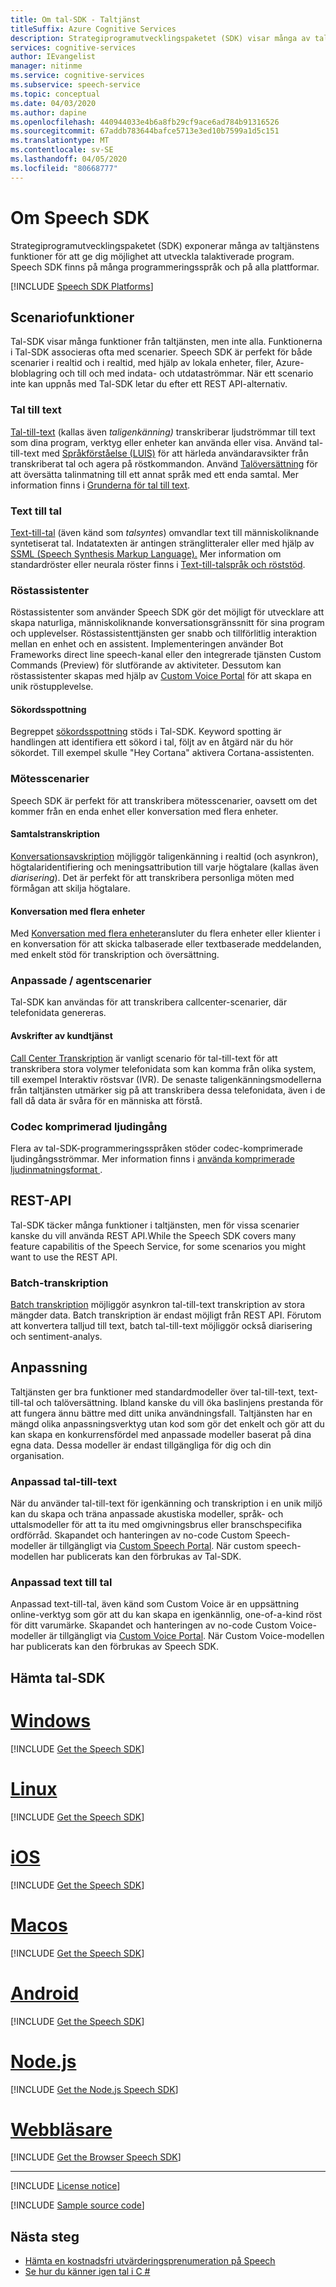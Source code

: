 ```yaml
---
title: Om tal-SDK - Taltjänst
titleSuffix: Azure Cognitive Services
description: Strategiprogramutvecklingspaketet (SDK) visar många av taltjänstens funktioner, vilket gör det enklare att utveckla talaktiverade program.
services: cognitive-services
author: IEvangelist
manager: nitinme
ms.service: cognitive-services
ms.subservice: speech-service
ms.topic: conceptual
ms.date: 04/03/2020
ms.author: dapine
ms.openlocfilehash: 440944033e4b6a8fb29cf9ace6ad784b91316526
ms.sourcegitcommit: 67addb783644bafce5713e3ed10b7599a1d5c151
ms.translationtype: MT
ms.contentlocale: sv-SE
ms.lasthandoff: 04/05/2020
ms.locfileid: "80668777"
---
```

# <a name="about-the-speech-sdk"></a>Om Speech SDK

Strategiprogramutvecklingspaketet (SDK) exponerar många av taltjänstens funktioner för att ge dig möjlighet att utveckla talaktiverade program. Speech SDK finns på många programmeringsspråk och på alla plattformar.

[!INCLUDE [Speech SDK Platforms](../../../includes/cognitive-services-speech-service-speech-sdk-platforms.md)]

## <a name="scenario-capabilities"></a>Scenariofunktioner

Tal-SDK visar många funktioner från taltjänsten, men inte alla. Funktionerna i Tal-SDK associeras ofta med scenarier. Speech SDK är perfekt för både scenarier i realtid och i realtid, med hjälp av lokala enheter, filer, Azure-bloblagring och till och med indata- och utdataströmmar. När ett scenario inte kan uppnås med Tal-SDK letar du efter ett REST API-alternativ.

### <a name="speech-to-text"></a>Tal till text

[Tal-till-text](speech-to-text.md) (kallas även *taligenkänning)* transkriberar ljudströmmar till text som dina program, verktyg eller enheter kan använda eller visa. Använd tal-till-text med [Språkförståelse (LUIS)](../luis/index.yml) för att härleda användaravsikter från transkriberat tal och agera på röstkommandon. Använd [Talöversättning](speech-translation.md) för att översätta talinmatning till ett annat språk med ett enda samtal. Mer information finns i [Grunderna för tal till text](speech-to-text-basics.md).

### <a name="text-to-speech"></a>Text till tal

[Text-till-tal](text-to-speech.md) (även känd som *talsyntes*) omvandlar text till människoliknande syntetiserat tal. Indatatexten är antingen stränglitteraler eller med hjälp av [SSML (Speech Synthesis Markup Language).](speech-synthesis-markup.md) Mer information om standardröster eller neurala röster finns i [Text-till-talspråk och röststöd](language-support.md#text-to-speech).

### <a name="voice-assistants"></a>Röstassistenter

Röstassistenter som använder Speech SDK gör det möjligt för utvecklare att skapa naturliga, människoliknande konversationsgränssnitt för sina program och upplevelser. Röstassistenttjänsten ger snabb och tillförlitlig interaktion mellan en enhet och en assistent. Implementeringen använder Bot Frameworks direct line speech-kanal eller den integrerade tjänsten Custom Commands (Preview) för slutförande av aktiviteter. Dessutom kan röstassistenter skapas med hjälp av [Custom Voice Portal](https://aka.ms/customvoice) för att skapa en unik röstupplevelse.

#### <a name="keyword-spotting"></a>Sökordsspottning

Begreppet [sökordsspottning](speech-devices-sdk-create-kws.md) stöds i Tal-SDK. Keyword spotting är handlingen att identifiera ett sökord i tal, följt av en åtgärd när du hör sökordet. Till exempel skulle "Hey Cortana" aktivera Cortana-assistenten.

### <a name="meeting-scenarios"></a>Mötesscenarier

Speech SDK är perfekt för att transkribera mötesscenarier, oavsett om det kommer från en enda enhet eller konversation med flera enheter.

#### <a name="conversation-transcription"></a>Samtalstranskription

[Konversationsavskription](conversation-transcription.md) möjliggör taligenkänning i realtid (och asynkron), högtalaridentifiering och meningsattribution till varje högtalare (kallas även *diarisering*). Det är perfekt för att transkribera personliga möten med förmågan att skilja högtalare.

#### <a name="multi-device-conversation"></a>Konversation med flera enheter

Med [Konversation med flera enheter](multi-device-conversation.md)ansluter du flera enheter eller klienter i en konversation för att skicka talbaserade eller textbaserade meddelanden, med enkelt stöd för transkription och översättning.

### <a name="custom--agent-scenarios"></a>Anpassade / agentscenarier

Tal-SDK kan användas för att transkribera callcenter-scenarier, där telefonidata genereras.

#### <a name="call-center-transcription"></a>Avskrifter av kundtjänst

[Call Center Transkription](call-center-transcription.md) är vanligt scenario för tal-till-text för att transkribera stora volymer telefonidata som kan komma från olika system, till exempel Interaktiv röstsvar (IVR). De senaste taligenkänningsmodellerna från taltjänsten utmärker sig på att transkribera dessa telefonidata, även i de fall då data är svåra för en människa att förstå.

### <a name="codec-compressed-audio-input"></a>Codec komprimerad ljudingång

Flera av tal-SDK-programmeringsspråken stöder codec-komprimerade ljudingångsströmmar. Mer information finns i <a href="https://docs.microsoft.com/azure/cognitive-services/speech-service/how-to-use-codec-compressed-audio-input-streams" target="_blank">använda komprimerade <span class="docon docon-navigate-external x-hidden-focus"> </span>ljudinmatningsformat </a>.

## <a name="rest-api"></a>REST-API

Tal-SDK täcker många funktioner i taltjänsten, men för vissa scenarier kanske du vill använda REST API.While the Speech SDK covers many feature capabilitis of the Speech Service, for some scenarios you might want to use the REST API.

### <a name="batch-transcription"></a>Batch-transkription

[Batch transkription](batch-transcription.md) möjliggör asynkron tal-till-text transkription av stora mängder data. Batch transkription är endast möjligt från REST API. Förutom att konvertera talljud till text, batch tal-till-text möjliggör också diarisering och sentiment-analys.

## <a name="customization"></a>Anpassning

Taltjänsten ger bra funktioner med standardmodeller över tal-till-text, text-till-tal och talöversättning. Ibland kanske du vill öka baslinjens prestanda för att fungera ännu bättre med ditt unika användningsfall. Taltjänsten har en mängd olika anpassningsverktyg utan kod som gör det enkelt och gör att du kan skapa en konkurrensfördel med anpassade modeller baserat på dina egna data. Dessa modeller är endast tillgängliga för dig och din organisation.

### <a name="custom-speech-to-text"></a>Anpassad tal-till-text

När du använder tal-till-text för igenkänning och transkription i en unik miljö kan du skapa och träna anpassade akustiska modeller, språk- och uttalsmodeller för att ta itu med omgivningsbrus eller branschspecifika ordförråd. Skapandet och hanteringen av no-code Custom Speech-modeller är tillgängligt via [Custom Speech Portal](https://aka.ms/customspeech). När custom speech-modellen har publicerats kan den förbrukas av Tal-SDK.

### <a name="custom-text-to-speech"></a>Anpassad text till tal

Anpassad text-till-tal, även känd som Custom Voice är en uppsättning online-verktyg som gör att du kan skapa en igenkännlig, one-of-a-kind röst för ditt varumärke. Skapandet och hanteringen av no-code Custom Voice-modeller är tillgängligt via [Custom Voice Portal](https://aka.ms/customvoice). När Custom Voice-modellen har publicerats kan den förbrukas av Speech SDK.

## <a name="get-the-speech-sdk"></a>Hämta tal-SDK

# <a name="windows"></a>[Windows](#tab/windows)

[!INCLUDE [Get the Speech SDK](includes/get-speech-sdk-windows.md)]

# <a name="linux"></a>[Linux](#tab/linux)

[!INCLUDE [Get the Speech SDK](includes/get-speech-sdk-linux.md)]

# <a name="ios"></a>[iOS](#tab/ios)

[!INCLUDE [Get the Speech SDK](includes/get-speech-sdk-ios.md)]

# <a name="macos"></a>[Macos](#tab/macos)

[!INCLUDE [Get the Speech SDK](includes/get-speech-sdk-macos.md)]

# <a name="android"></a>[Android](#tab/android)

[!INCLUDE [Get the Speech SDK](includes/get-speech-sdk-android.md)]

# <a name="nodejs"></a>[Node.js](#tab/nodejs)

[!INCLUDE [Get the Node.js Speech SDK](includes/get-speech-sdk-nodejs.md)]

# <a name="browser"></a>[Webbläsare](#tab/browser)

[!INCLUDE [Get the Browser Speech SDK](includes/get-speech-sdk-browser.md)]

---

[!INCLUDE [License notice](../../../includes/cognitive-services-speech-service-license-notice.md)]

[!INCLUDE [Sample source code](../../../includes/cognitive-services-speech-service-speech-sdk-sample-download-h2.md)]

## <a name="next-steps"></a>Nästa steg

* [Hämta en kostnadsfri utvärderingsprenumeration på Speech](https://azure.microsoft.com/try/cognitive-services/)
* [Se hur du känner igen tal i C #](quickstarts/speech-to-text-from-microphone.md?pivots=programming-language-csharp&tabs=dotnet)
